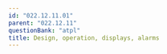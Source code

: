 ```yaml
---
id: "022.12.11.01"
parent: "022.12.11"
questionBank: "atpl"
title: Design, operation, displays, alarms
---
```

